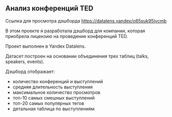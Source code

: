 ## Анализ конференций TED 

Ссылка для просмотра дэшборда <https://datalens.yandex/o65suk95jvcmb>

В этом проекте я разработала дэшборд для компании, которая приобрела лицензию на проведение конференций TED. 

Проект выполнен в Yandex Datalens.

Датасет построен на основании объединения трех таблиц (talks, speakers, events).

Дэшборд отображает:
- количество конференций и выступлений
- средняя длительность выступления
- максимальное количество просмотров
- топ-10 самых смешных выступлений
- топ-20 самых популярных тегов
- детальная таблица по выступлениям

